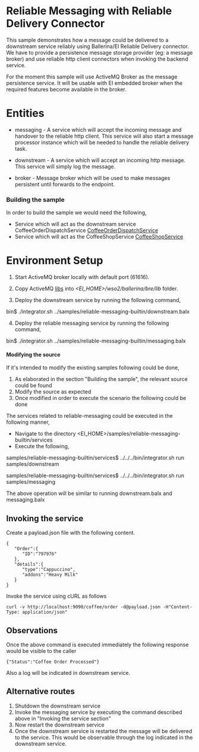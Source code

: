 # Reliable Messaging with Reliable Delivery Connector

This sample demonstrates how a message could be delivered to a downstream service reliably using Ballerina/EI Reliable Delivery connector. We have to provide a persistence message storage provider (eg: a message broker) and use reliable http client connectors when invoking the backend service.  

For the moment this sample will use ActiveMQ Broker as the message persistence service. It will be usable with EI embedded broker when the required features become available in the broker.


# Entities 

  * messaging - A service which will accept the incoming message and handover to the reliable http client. This service will also start a message processor instance which will be needed to handle the reliable delivery task.
  
  * downstream - A service which will accept an incoming http message. This service will simply log the message.
  
  * broker - Message broker which will be used to make messages persistent until forwards to the endpoint.
  
### Building the sample

In order to build the sample we would need the following,

- Service which will act as the downstream service CoffeeOrderDispatchService
[CoffeeOrderDispatchService](services/samples/downstream/CoffeeOrderDispatchService.bal)
- Service which will act as the CoffeeShopService
[CoffeeShopService](services/samples/messaging/CoffeeShopService.bal)

# Environment Setup

1. Start ActiveMQ broker locally with default port (61616).

2. Copy ActiveMQ [libs](http://activemq.apache.org/what-jars-do-i-need.html) into _<EI_HOME>/wso2/ballerina/bre/lib_ folder.

3. Deploy the downstream service by running the following command,

bin$ ./integrator.sh ../samples/reliable-messaging-builtin/downstream.balx

4. Deploy the reliable messaging service by running the following command,

bin$ ./integrator.sh ../samples/reliable-messaging-builtin/messaging.balx

#### Modifying the source

If it's intended to modify the existing samples following could be done,

1. As elaborated in the section "Building the sample", the relevant source could be found
2. Modify the source as expected 
3. Once modified in order to execute the scenario the following could be done

The services related to reliable-messaging could be executed in the following manner,

- Navigate to the directory <EI_HOME>/samples/reliable-messaging-builtin/services
- Execute the following,

samples/reliable-messaging-builtin/services$ ../../../bin/integrator.sh run samples/downstream

samples/reliable-messaging-builtin/services$ ../../../bin/integrator.sh run samples/messaging

The above operation will be similar to running downstream.balx and messaging.balx   

## Invoking the service

Create a payload.json file with the following content.
```
{
   "Order":{
      "ID":"797976"
   },
   "details":{
      "type":"Cappuccino",
      "addons":"Heavy Milk"
   }
}
```
Invoke the service using cURL as follows
```
curl -v http://localhost:9090/coffee/order -d@payload.json -H"Content-Type: application/json"

```

## Observations 

Once the above command is executed immediately the following response would be visible to the caller

```
{"Status":"Coffee Order Processed"}
```

Also a log will be indicated in downstream service. 

## Alternative routes 

1. Shutdown the downstream service 
2. Invoke the messaging service by executing the command described above in "Invoking the service section"
3. Now restart the downstream service 
4. Once the downstream service is restarted the message will be delivered to the service. This would be observable through the 
log indicated in the downstream service.
 